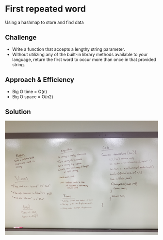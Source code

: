 # First repeated word
Using a hashmap to store and find data

## Challenge
* Write a function that accepts a lengthy string parameter.
* Without utilizing any of the built-in library methods available to your language, return the first word to occur more than once in that provided string.

## Approach & Efficiency
* Big O time = O(n)
* Big O space = O(n2)
## Solution
![whiteboard](./assets/repeated-word.jpg)
